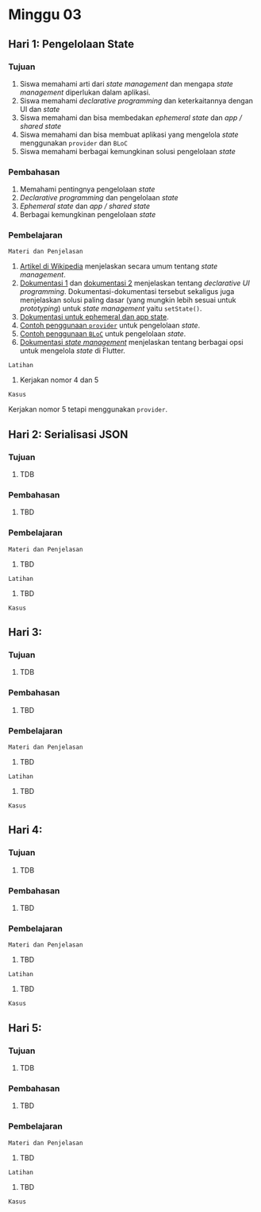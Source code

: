 # Minggu 03

## Hari 1: Pengelolaan State

### Tujuan

1. Siswa memahami arti dari *state management* dan mengapa *state management* diperlukan dalam
   aplikasi.
2. Siswa memahami *declarative programming* dan keterkaitannya dengan UI dan *state*
3. Siswa memahami dan bisa membedakan *ephemeral state* dan *app / shared state*
4. Siswa memahami dan bisa membuat aplikasi yang mengelola *state* menggunakan `provider` dan `BLoC`
5. Siswa memahami berbagai kemungkinan solusi pengelolaan *state*

### Pembahasan

1. Memahami pentingnya pengelolaan *state*
2. *Declarative programming* dan pengelolaan *state*
3. *Ephemeral state* dan *app / shared state*
4. Berbagai kemungkinan pengelolaan *state*

### Pembelajaran

```
Materi dan Penjelasan
```

1. [Artikel di Wikipedia](https://en.wikipedia.org/wiki/State_management) menjelaskan secara umum
   tentang *state management*.
2. [Dokumentasi 1](https://flutter.dev/docs/development/data-and-backend/state-mgmt/declarative) dan [dokumentasi 2](https://flutter.dev/docs/get-started/flutter-for/declarative)  menjelaskan tentang *declarative UI programming*. Dokumentasi-dokumentasi tersebut sekaligus juga menjelaskan solusi paling dasar (yang mungkin lebih sesuai untuk *prototyping*) untuk *state management* yaitu `setState()`.
3. [Dokumentasi untuk ephemeral dan app state](https://flutter.dev/docs/development/data-and-backend/state-mgmt/ephemeral-vs-app).
4. [Contoh penggunaan `provider`](https://flutter.dev/docs/development/data-and-backend/state-mgmt/simple) untuk pengelolaan *state*.
5. [Contoh penggunaan `BLoC`](https://resocoder.com/2019/06/12/bloc-library-updated-painless-state-management-for-flutter/) untuk pengelolaan *state*.
6. [Dokumentasi *state management*](https://flutter.dev/docs/development/data-and-backend/state-mgmt/options) menjelaskan tentang berbagai opsi untuk mengelola *state* di Flutter.

```
Latihan
```

1. Kerjakan nomor 4 dan 5

```
Kasus
```

Kerjakan nomor 5 tetapi menggunakan `provider`.

## Hari 2: Serialisasi JSON

### Tujuan

1. TDB

### Pembahasan

1. TBD

### Pembelajaran

```
Materi dan Penjelasan
```

1. TBD

```
Latihan
```

1. TBD


```
Kasus
```



## Hari 3:

### Tujuan

1. TDB

### Pembahasan

1. TBD

### Pembelajaran

```
Materi dan Penjelasan
```

1. TBD

```
Latihan
```

1. TBD


```
Kasus
```


## Hari 4:

### Tujuan

1. TDB

### Pembahasan

1. TBD

### Pembelajaran

```
Materi dan Penjelasan
```

1. TBD

```
Latihan
```

1. TBD


```
Kasus
```


## Hari 5:

### Tujuan

1. TDB

### Pembahasan

1. TBD

### Pembelajaran

```
Materi dan Penjelasan
```

1. TBD

```
Latihan
```

1. TBD


```
Kasus
```



